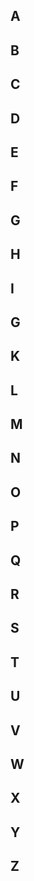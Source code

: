 ## A
## B
## C
## D
## E
## F
## G
## H
## I
## G
## K
## L
## M
## N
## O
## P
## Q
## R
## S
## T
## U
## V
## W
## X
## Y
## Z